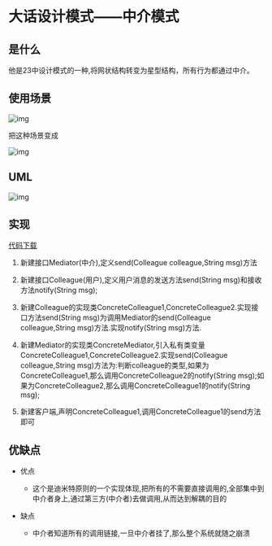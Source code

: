 # 大话设计模式——中介模式

## 是什么

他是23中设计模式的一种,将网状结构转变为星型结构，所有行为都通过中介。

## 使用场景

![img](https://images0.cnblogs.com/i/417923/201404/202001382606618.png)

把这种场景变成

![img](https://images0.cnblogs.com/i/417923/201404/202001502607552.png)

## UML

![img](https://images0.cnblogs.com/i/417923/201404/202001290414468.jpg)

## 实现

[代码下载](https://github.com/JerryDtj/designPattern/tree/master/MediatorPattern)

1. 新建接口Mediator(中介),定义send(Colleague colleague,String msg)方法

2. 新建接口Colleague(用户),定义用户消息的发送方法send(String msg)和接收方法notify(String msg);
3. 新建Colleague的实现类ConcreteColleague1,ConcreteColleague2.实现接口方法send(String msg)为调用Mediator的send(Colleague colleague,String msg)方法.实现notify(String msg)方法.
4. 新建Mediator的实现类ConcreteMediator,引入私有类变量ConcreteColleague1,ConcreteColleague2.实现send(Colleague colleague,String msg)方法为:判断colleague的类型,如果为ConcreteColleague1,那么调用ConcreteColleague2的notify(String msg);如果为ConcreteColleague2,那么调用ConcreteColleague1的notify(String msg);
5. 新建客户端,声明ConcreteColleague1,调用ConcreteColleague1的send方法即可

## 优缺点

- 优点
  - 这个是迪米特原则的一个实现体现,把所有的不需要直接调用的,全部集中到中介者身上,通过第三方(中介者)去做调用,从而达到解耦的目的

- 缺点
  - 中介者知道所有的调用链接,一旦中介者挂了,那么整个系统就随之崩溃

